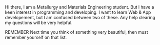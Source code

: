 Hi there, I am a Metallurgy and Materials Engineering student. But I have a keen interest in programming and developing.
I want to learn Web & App developement, but I am confused between two of these. Any help clearing my questions will be very helpful.

REMEMBER
Next time you think of something very beautiful, then must remember yourself on that list. 
